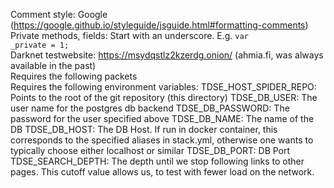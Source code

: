 Comment style: Google (https://google.github.io/styleguide/jsguide.html#formatting-comments)
<br>
Private methods, fields: Start with an underscore. E.g. <code>var _private = 1;</code>
<br>
Darknet testwebsite: https://msydqstlz2kzerdg.onion/ (ahmia.fi, was always available in the past)
<br>
Requires the following packets
<br>
Requires the following environment variables:
TDSE_HOST_SPIDER_REPO: Points to the root of the git repository (this directory)
TDSE_DB_USER: The user name for the postgres db backend
TDSE_DB_PASSWORD: The password for the user specified above
TDSE_DB_NAME: The name of the DB
TDSE_DB_HOST: The DB Host. If run in docker container, this corresponds to the specified aliases in stack.yml, otherwise one wants to typically choose either localhost or similar
TDSE_DB_PORT: DB Port 
TDSE_SEARCH_DEPTH: The depth until we stop following links to other pages.
This cutoff value allows us, to test with fewer load on the network.